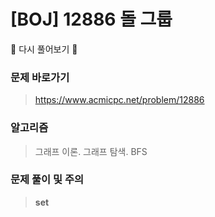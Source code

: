# [BOJ] 12886 돌 그룹

🤍 다시 풀어보기 🤍 

### 문제 바로가기

>  https://www.acmicpc.net/problem/12886

### 알고리즘

> 그래프 이론. 그래프 탐색. BFS

### 문제 풀이 및 주의

> **set**